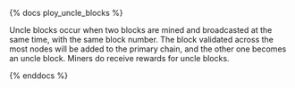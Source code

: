 {% docs ploy_uncle_blocks %}

Uncle blocks occur when two blocks are mined and broadcasted at the same time, with the same block number. The block validated across the most nodes will be added to the primary chain, and the other one becomes an uncle block. Miners do receive rewards for uncle blocks.

{% enddocs %}